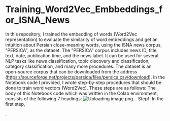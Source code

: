 # Training_Word2Vec_Embbeddings_for_ISNA_News
In this repository, I trained the embedding of words (Word2Vec representation) to evaluate the similarity of word embeddings and get an intuition about Persian close-meaning words, using the ISNA news corpus, "PERSICA", as the dataset. The "PERSICA" corpus includes news ID, title, text, date, publication time, and the news label. It can be used for several NLP tasks like news classification, topic discovery and classification, category classification, and many more procedures.
The dataset is an open-source corpus that can be downloaded from the address (https://sourceforge.net/projects/persica/files/persica.csv/download). In the Notebook code I provided, I wrote step-by-step procedures that should be done to train word vectors (Word2Vec). These steps are as follows:
The body of this Notebook code which was written in the Colab environment, consists of the following 7 headings:
![Uploading image.png…]()
Step1: In the first step, 


.
